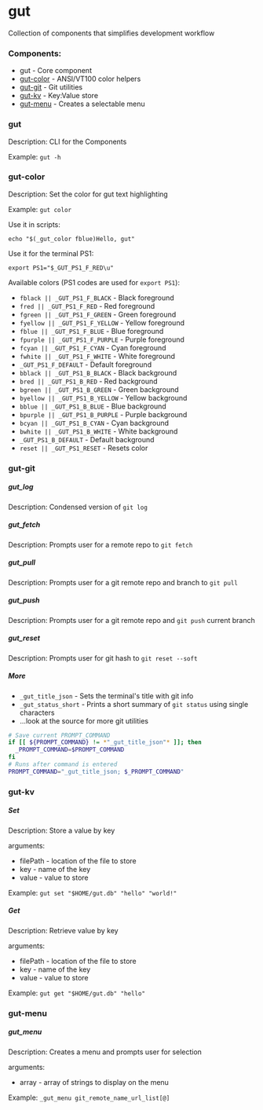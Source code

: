 # gut

Collection of components that simplifies development workflow

### Components:
* gut - Core component
* [gut-color](#gut-color) - ANSI/VT100 color helpers
* [gut-git](#gut-git) - Git utilities
* [gut-kv](#gut-kv) - Key:Value store
* [gut-menu](#gut-menu) - Creates a selectable menu

### gut
Description: CLI for the Components

Example: `gut -h`

### gut-color

Description: Set the color for gut text highlighting

Example: `gut color`

Use it in scripts:
```
echo "$(_gut_color fblue)Hello, gut"
```

Use it for the terminal PS1:
```
export PS1="$_GUT_PS1_F_RED\u"
```

Available colors (PS1 codes are used for `export PS1`):
* `fblack || _GUT_PS1_F_BLACK` - Black foreground
* `fred || _GUT_PS1_F_RED` - Red foreground
* `fgreen || _GUT_PS1_F_GREEN` - Green foreground
* `fyellow || _GUT_PS1_F_YELLOW` - Yellow foreground
* `fblue || _GUT_PS1_F_BLUE` - Blue foreground
* `fpurple || _GUT_PS1_F_PURPLE` - Purple foreground
* `fcyan || _GUT_PS1_F_CYAN` - Cyan foreground
* `fwhite || _GUT_PS1_F_WHITE` - White foreground
* `_GUT_PS1_F_DEFAULT` - Default foreground
* `bblack || _GUT_PS1_B_BLACK` - Black background
* `bred || _GUT_PS1_B_RED` - Red background
* `bgreen || _GUT_PS1_B_GREEN` - Green background
* `byellow || _GUT_PS1_B_YELLOW` - Yellow background
* `bblue || _GUT_PS1_B_BLUE` - Blue background
* `bpurple || _GUT_PS1_B_PURPLE` - Purple background
* `bcyan || _GUT_PS1_B_CYAN` - Cyan background
* `bwhite || _GUT_PS1_B_WHITE` - White background
* `_GUT_PS1_B_DEFAULT` - Default background
* `reset || _GUT_PS1_RESET` - Resets color

### gut-git

##### gut_log
Description: Condensed version of `git log`

##### gut_fetch
Description: Prompts user for a remote repo to `git fetch`

##### gut_pull
Description: Prompts user for a git remote repo and branch to `git pull`

##### gut_push
Description: Prompts user for a git remote repo and `git push` current branch

##### gut_reset
Description: Prompts user for git hash to `git reset --soft`

##### More

* `_gut_title_json` - Sets the terminal's title with git info
* `_gut_status_short` - Prints a short summary of `git status` using single characters
* ...look at the source for more git utilities

```bash
# Save current PROMPT_COMMAND
if [[ ${PROMPT_COMMAND} != *"_gut_title_json"* ]]; then
  _PROMPT_COMMAND=$PROMPT_COMMAND
fi
# Runs after command is entered
PROMPT_COMMAND="_gut_title_json; $_PROMPT_COMMAND"
```

### gut-kv

##### Set
Description: Store a value by key

arguments:
* filePath - location of the file to store
* key - name of the key
* value - value to store

Example: `gut set "$HOME/gut.db" "hello" "world!"`

##### Get
Description: Retrieve value by key

arguments:
* filePath - location of the file to store
* key - name of the key
* value - value to store

Example: `gut get "$HOME/gut.db" "hello"`

### gut-menu

##### gut_menu
Description: Creates a menu and prompts user for selection

arguments:
* array - array of strings to display on the menu

Example: `_gut_menu git_remote_name_url_list[@]`
